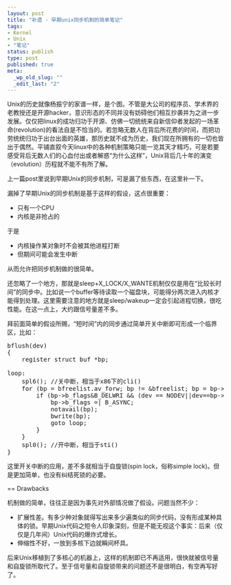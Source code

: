 ```yaml
---
layout: post
title: "补遗 - 早期unix同步机制的简单笔记"
tags: 
- Kernel
- Unix
- "笔记"
status: publish
type: post
published: true
meta: 
  _wp_old_slug: ""
  _edit_last: "2"
---
```


Unix的历史就像杨振宁的家谱一样，是个图。不管是大公司的程序员、学术界的老教授还是开源hacker，意识形态的不同并没有妨碍他们相互抄袭并为之进一步发展。仅仅把linux的成功归功于开源、仿佛一切统统来自新信仰者发起的一场革命(revolution)的看法自是不恰当的。若忽略无数人在背后所花费的时间，而把功劳统统归功于出台出面的英雄，那历史就不成为历史，我们现在所拥有的一切也皆出于偶然。平铺直叙今天linux中的各种机制策略只能一览其天才精巧，可是若要感受背后无数人们的心血付出或者解惑“为什么这样”，Unix背后几十年的演变（evolution）历程就不能不有所了解。

上一篇post里说到早期Unix的同步机制，可是漏了些东西，在这里补一下。

漏掉了早期Unix的同步机制是基于这样的假设，这点很重要：

 * 只有一个CPU
 * 内核是非抢占的

于是

 * 内核操作某对象时不会被其他进程打断
 * 但期间可能会发生中断

从而允许把同步机制做的很简单。
 
还忽略了一个地方，那就是sleep+X_LOCK/X_WANTE机制仅仅是用在“比较长时间”的同步中。比如说一个buffer等待读取一个磁盘块，可能得分两次进入内核才能得到处理。这里需要注意的地方就是sleep/wakeup一定会引起进程切换，很吃性能。在这一点上，大约跟信号量差不多。

拜前面简单的假设所赐，“短时间”内的同步通过简单开关中断即可形成一个临界区，比如：

<pre lang="c">
bflush(dev)
{
	register struct buf *bp;

loop:
	spl6(); //关中断，相当于x86下的cli()
	for (bp = bfreelist.av_forw; bp != &bfreelist; bp = bp->av_forw) {
		if (bp->b_flags&B_DELWRI && (dev == NODEV||dev==bp->b_dev)) {
			bp->b_flags =| B_ASYNC;
			notavail(bp);
			bwrite(bp);
			goto loop;
		}
	}
	spl0(); //开中断，相当于sti()
}
</pre>

这里开关中断的应用，差不多就相当于自旋锁(spin lock，俗称simple lock)。但是更加简单，也没有纠结死锁的必要。

== Drawbacks

机制做的简单，往往正是因为事先对外部情况做了假设。问题当然不少：
 * 扩展性差。有多少种对象就得写出来多少遍类似的同步代码，没有形成某种具体的锁。早期Unix代码之短令人印象深刻，但是不能无视这个事实：后来（仅仅是几年间）Unix代码的爆炸式增长。
 * 伸缩性不好，一放到多核下边就瞬间杯具。

后来Unix移植到了多核心的机器上，这样的机制即已不再适用，很快就被信号量和自旋锁所取代了。至于信号量和自旋锁带来的问题还不是很明白，有空再写好了。
